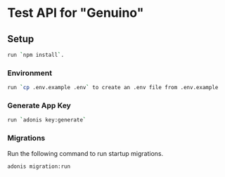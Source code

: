 # Test API for "Genuino"

## Setup
```bash
run `npm install`.
```

### Environment

```bash
run `cp .env.example .env` to create an .env file from .env.example
```

### Generate App Key


```bash
run `adonis key:generate`
```

### Migrations

Run the following command to run startup migrations.

```bash
adonis migration:run
```

